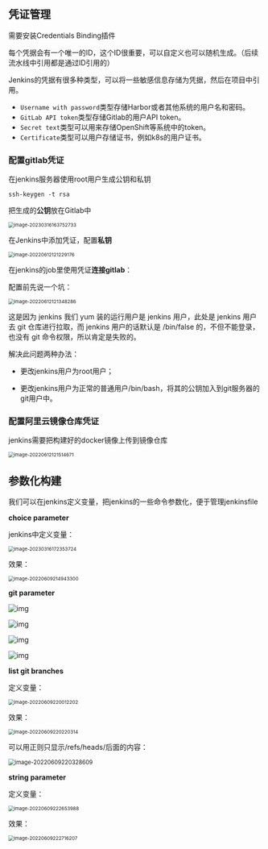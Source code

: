 ## 凭证管理

需要安装Credentials Binding插件



每个凭据会有一个唯一的ID，这个ID很重要，可以自定义也可以随机生成。（后续流水线中引用都是通过ID引用的）



Jenkins的凭据有很多种类型，可以将一些敏感信息存储为凭据，然后在项目中引用。 

- `Username with password`类型存储Harbor或者其他系统的用户名和密码。
- `GitLab API token`类型存储Gitlab的用户API token。
- `Secret text`类型可以用来存储OpenShift等系统中的token。
- `Certificate`类型可以用户存储证书，例如k8s的用户证书。

### 配置gitlab凭证

在jenkins服务器使用root用户生成公钥和私钥

```shell
ssh-keygen -t rsa
```

把生成的**公钥**放在Gitlab中

<img src="assets/image-20230316163752733.png" alt="image-20230316163752733" style="zoom:67%;" />

在Jenkins中添加凭证，配置**私钥**

<img src="assets/image-20220612121229176.png" alt="image-20220612121229176" style="zoom:67%;" />



在jenkins的job里使用凭证**连接gitlab**：

配置前先说一个坑：

<img src="assets/image-20220612121348286.png" alt="image-20220612121348286" style="zoom:67%;" />

这是因为 jenkins 我们 yum 装的运行用户是 jenkins 用户，此处是 jenkins 用户去 git 仓库进行拉取，而 jenkins 用户的话默认是 /bin/false 的，不但不能登录，也没有 git 命令权限，所以肯定是失败的。

解决此问题两种办法：

- 更改jenkins用户为root用户；

- 更改jenkins用户为正常的普通用户/bin/bash，将其的公钥加入到git服务器的git用户中。

### 配置阿里云镜像仓库凭证

jenkins需要把构建好的docker镜像上传到镜像仓库

<img src="assets/image-20220612121514671.png" alt="image-20220612121514671" style="zoom:67%;" />

## 参数化构建

我们可以在jenkins定义变量，把jenkins的一些命令参数化，便于管理jenkinsfile

**choice parameter**

jenkins中定义变量：

<img src="assets/image-20230316172353724.png" alt="image-20230316172353724" style="zoom:67%;" />

效果：

<img src="assets/image-20220609214943300.png" alt="image-20220609214943300" style="zoom:67%;" />



**git parameter**

![img](assets/1235834-20180905174228683-1325675254.png)

![img](assets/1235834-20180905174238241-1229199729.png)

![img](assets/1235834-20180905174314569-1455405236.png)

![img](assets/1235834-20180905174352937-817873860.png)

**list git branches**

定义变量：

<img src="assets/image-20220609220012202.png" alt="image-20220609220012202" style="zoom:67%;" />

效果：

<img src="assets/image-20220609220220314.png" alt="image-20220609220220314" style="zoom:67%;" />

可以用正则只显示/refs/heads/后面的内容：

<img src="assets/image-20220609220328609.png" alt="image-20220609220328609" style="zoom:80%;" />



**string parameter**

定义变量：

<img src="assets/image-20220609222653988.png" alt="image-20220609222653988" style="zoom:67%;" />

效果：

<img src="assets/image-20220609222716207.png" alt="image-20220609222716207" style="zoom:67%;" />

